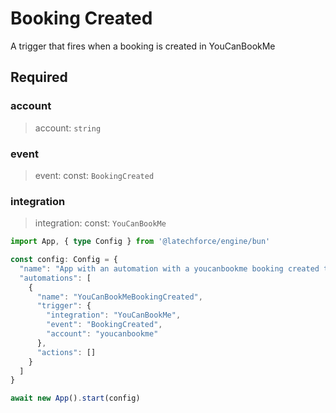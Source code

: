 # Booking Created

A trigger that fires when a booking is created in YouCanBookMe

## Required

### account

>account: `string`

### event

>event: const: `BookingCreated`

### integration

>integration: const: `YouCanBookMe`

```ts
import App, { type Config } from '@latechforce/engine/bun'

const config: Config = {
  "name": "App with an automation with a youcanbookme booking created trigger",
  "automations": [
    {
      "name": "YouCanBookMeBookingCreated",
      "trigger": {
        "integration": "YouCanBookMe",
        "event": "BookingCreated",
        "account": "youcanbookme"
      },
      "actions": []
    }
  ]
}

await new App().start(config)
```
